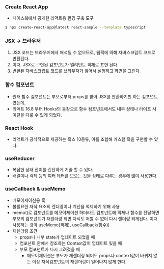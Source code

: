 ### Create React App

- 페이스북에서 공개한 리액트용 환경 구축 도구

```bash
$ npx create-react-app@latest react-sample --template typescript
```

### JSX -> 브라우저

1. JSX 코드는 브라우저에서 해석될 수 없으므로, 웹팩에 의해 자바스크립트 코드로 변환된다.
2. 이때, JSX로 구현된 컴포넌트가 엘리먼트 객체로 표현 된다.
3. 변환된 자바스크립트 코드를 브라우저가 읽어서 실행하고 화면을 그린다.

### 함수 컴포넌트

- 원래 함수 컴포넌트는 부모로부터 props를 받아 JSX를 반환하기만 하는 컴포넌트였는데,
- 리액트 16.8 부터 Hooks의 등장으로 함수 컴포넌트에서도 내부 상태나 라이프 사이클을 다룰 수 있게 되었다.

### React Hook

- 리액트가 공식적으로 제공하는 훅스 10종류, 이를 조합해 커스텀 훅을 구현할 수 있다.

### useReducer

- 복잡한 상태 전이를 간단하게 기술 할 수 있다.
- 배열이나 객체 등의 여러 데터를 모으는 것을 상태로 다루는 경우에 많이 사용한다.

### useCallback & useMemo

- 메모이제이션용 훅
- 불필요한 자식 요소의 렌더링이나 계산을 억제하기 위해 사용
- memo()로 컴포넌트를 메모이제이션 하더라도 컴포넌트에 객체나 함수를 전달하면 부모의 컴포넌트가 재렌더링 되면 자식도 어쩔 수 없이 다시 렌더링 되게된다. 이때 사용하는 것이 useMemo(객체), useCallback(함수))
- 재렌더링 조건
  - props나 내부 state가 업데이트 되었을 때
  - 컴포넌트 안에서 참조하는 Context값이 업데이트 됬을 때
  - 부모 컴포넌트가 다시 그려졌을 때
    - 메모이제이션은 부모가 재렌더링 되어도 props나 context값이 바뀌지 않는 이상 자식컴포넌트의 재렌더링이 일어나지 않게 한다.
